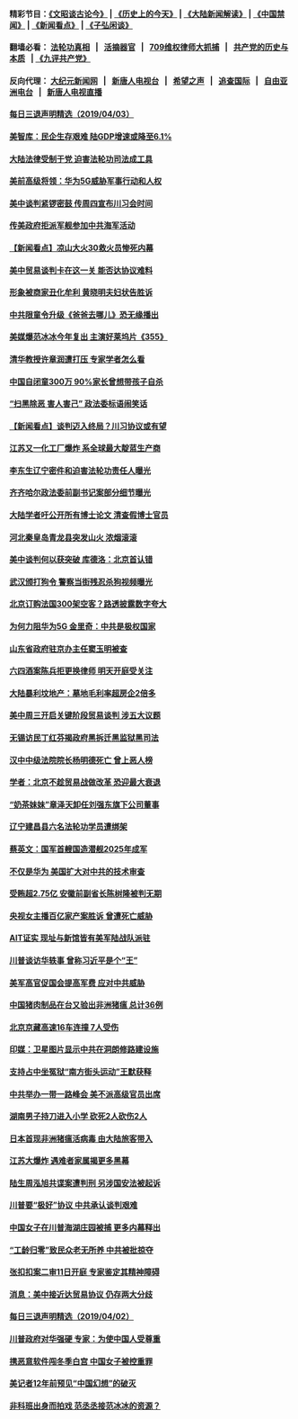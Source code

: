 #### 精彩节目：[《文昭谈古论今》](http://134.209.198.168/wenzhao) | [《历史上的今天》](http://134.209.198.168/today-in-history) | [《大陆新闻解读》](http://134.209.198.168/ntdtv-comedy) | [《中国禁闻》](http://134.209.198.168/ntdtv-news) | [《新闻看点》](http://134.209.198.168/news-insight) | [《子弘闲谈》](http://134.209.198.168/zihongxiantan/) 

  #### 翻墙必看： [法轮功真相](http://134.209.198.168:10000/videos/truth.html) &nbsp;&nbsp;|&nbsp;&nbsp; [活摘器官](http://134.209.198.168:10000/videos/res/Organs/) &nbsp;&nbsp;|&nbsp;&nbsp; [709维权律师大抓捕](http://134.209.198.168:10000/videos/709/) &nbsp;&nbsp;|&nbsp;&nbsp; [共产党的历史与本质](http://134.209.198.168:10000/videos/ccp.html) &nbsp;&nbsp;| [《九评共产党》](http://134.209.198.168:10000/videos/jiuping/) 

#### 反向代理： [大纪元新闻网](http://134.209.198.168:10080/) &nbsp;&nbsp;|&nbsp;&nbsp; [新唐人电视台](http://134.209.198.168:8000/) &nbsp;&nbsp;|&nbsp;&nbsp; [希望之声](http://134.209.198.168:8200/) &nbsp;&nbsp;|&nbsp;&nbsp; [追查国际](http://134.209.198.168:10010/) &nbsp;&nbsp;|&nbsp;&nbsp; [自由亚洲电台](http://134.209.198.168:9800/) &nbsp;&nbsp;|&nbsp;&nbsp; [新唐人电视直播](http://134.209.198.168/) 

#### [每日三退声明精选（2019/04/03）](../pages/nsc413/n11161674.md?t=04040337) 

#### [美智库：民企生存艰难 陆GDP增速或降至6.1%](../pages/nsc413/n11161376.md?t=04040337) 

#### [大陆法律受制于党 迫害法轮功司法成工具](../pages/nsc413/n11160794.md?t=04040337) 

#### [美前高级将领：华为5G威胁军事行动和人权](../pages/nsc413/n11161385.md?t=04040337) 

#### [美中谈判紧锣密鼓 传周四宣布川习会时间](../pages/nsc413/n11161382.md?t=04040337) 

#### [传美政府拒派军舰参加中共海军活动](../pages/nsc413/n11161261.md?t=04040337) 

#### [【新闻看点】凉山大火30救火员惨死内幕](../pages/nsc413/n11160636.md?t=04040337) 

#### [美中贸易谈判卡在这一关 能否达协议难料](../pages/nsc413/n11161289.md?t=04040337) 

#### [形象被商家丑化牟利 黄晓明夫妇状告胜诉](../pages/nsc413/n11161119.md?t=04040337) 

#### [中共限童令升级《爸爸去哪儿》恐无缘播出](../pages/nsc413/n11160671.md?t=04040337) 

#### [美媒爆范冰冰今年复出 主演好莱坞片《355》](../pages/nsc413/n11160942.md?t=04040337) 

#### [清华教授许章润遭打压 专家学者怎么看](../pages/nsc413/n11160739.md?t=04040337) 

#### [中国自闭童300万 90%家长曾想带孩子自杀](../pages/nsc413/n11160842.md?t=04040337) 

#### [“扫黑除恶 害人害己” 政法委标语闹笑话](../pages/nsc413/n11160834.md?t=04040337) 

#### [【新闻看点】谈判迈入终局？川习协议或有望](../pages/nsc413/n11160762.md?t=04040337) 

#### [江苏又一化工厂爆炸 系全球最大靛蓝生产商](../pages/nsc413/n11160937.md?t=04040337) 

#### [李东生辽宁密件和迫害法轮功责任人曝光](../pages/nsc413/n11159391.md?t=04040337) 

#### [齐齐哈尔政法委前副书记案部分细节曝光](../pages/nsc413/n11160610.md?t=04040337) 

#### [大陆学者吁公开所有博士论文 清查假博士官员](../pages/nsc413/n11160862.md?t=04040337) 

#### [河北秦皇岛青龙县突发山火 浓烟滚滚](../pages/nsc413/n11160929.md?t=04040337) 

#### [美中谈判何以获突破 库德洛：北京首认错](../pages/nsc413/n11160775.md?t=04040337) 

#### [武汉颁打狗令 警察当街残忍杀狗视频曝光](../pages/nsc413/n11160692.md?t=04040337) 

#### [北京订购法国300架空客？路透披露数字夸大](../pages/nsc413/n11160798.md?t=04040337) 

#### [为何力阻华为5G 金里奇：中共是极权国家](../pages/nsc413/n11160683.md?t=04040337) 

#### [山东省政府驻京办主任窦玉明被查](../pages/nsc413/n11160506.md?t=04040337) 

#### [六四酒案陈兵拒更换律师 明天开庭受关注](../pages/nsc413/n11160121.md?t=04040337) 

#### [大陆暴利坟地产：墓地毛利率超房企2倍多](../pages/nsc413/n11160373.md?t=04040337) 

#### [美中周三开启关键阶段贸易谈判 涉五大议题](../pages/nsc413/n11160614.md?t=04040337) 

#### [无锡访民丁红芬揭政府黑拆迁黑监狱黑司法](../pages/nsc413/n11160378.md?t=04040337) 

#### [汉中中级法院院长杨明德死亡 曾上恶人榜](../pages/nsc413/n11158292.md?t=04040337) 

#### [学者：北京不趁贸易战做改革 恐迎最大衰退](../pages/nsc413/n11159226.md?t=04040337) 

#### [“奶茶妹妹”章泽天卸任刘强东旗下公司董事](../pages/nsc413/n11160447.md?t=04040337) 

#### [辽宁建昌县六名法轮功学员遭绑架](../pages/nsc413/n11158161.md?t=04040337) 


#### [蔡英文：国军首艘国造潜舰2025年成军](../pages/nsc413/n11160171.md?t=04040337) 

#### [不仅是华为 美国扩大对中共的技术审查](../pages/nsc413/n11159775.md?t=04040337) 

#### [受贿超2.75亿 安徽前副省长陈树隆被判无期](../pages/nsc413/n11159885.md?t=04040337) 

#### [央视女主播百亿家产案胜诉 曾遭死亡威胁](../pages/nsc413/n11159842.md?t=04040337) 

#### [AIT证实 现址与新馆皆有美军陆战队派驻](../pages/nsc413/n11159888.md?t=04040337) 

#### [川普谈访华轶事 曾称习近平是个“王”](../pages/nsc413/n11159788.md?t=04040337) 

#### [美军高官促国会提高军费 应对中共威胁](../pages/nsc413/n11159692.md?t=04040337) 

#### [中国猪肉制品在台又验出非洲猪瘟 总计36例](../pages/nsc413/n11159509.md?t=04040337) 

#### [北京京藏高速16车连撞 7人受伤](../pages/nsc413/n11159537.md?t=04040337) 

#### [印媒：卫星图片显示中共在洞朗修路建设施](../pages/nsc413/n11159415.md?t=04040337) 

#### [支持占中坐冤狱“南方街头运动”王默获释](../pages/nsc413/n11159213.md?t=04040337) 

#### [中共举办一带一路峰会 美不派高级官员出席](../pages/nsc413/n11158984.md?t=04040337) 

#### [湖南男子持刀进入小学 砍死2人砍伤2人](../pages/nsc413/n11159259.md?t=04040337) 

#### [日本首现非洲猪瘟活病毒 由大陆旅客带入](../pages/nsc413/n11159250.md?t=04040337) 

#### [江苏大爆炸 遇难者家属揭更多黑幕](../pages/nsc413/n11158978.md?t=04040337) 

#### [陆生周泓旭共谍案遭判刑 另涉国安法被起诉](../pages/nsc413/n11157820.md?t=04040337) 

#### [川普要“极好”协议 中共承认谈判艰难](../pages/nsc413/n11155787.md?t=04040337) 

#### [中国女子在川普海湖庄园被捕 更多内幕释出](../pages/nsc413/n11159107.md?t=04040337) 

#### [“工龄归零”致民众老无所养 中共被批掠夺](../pages/nsc413/n11158705.md?t=04040337) 

#### [张扣扣案二审11日开庭 专家鉴定其精神障碍](../pages/nsc413/n11158558.md?t=04040337) 

#### [消息：美中接近达贸易协议 仍存两大分歧](../pages/nsc413/n11158910.md?t=04040337) 

#### [每日三退声明精选（2019/04/02）](../pages/nsc413/n11159034.md?t=04040337) 

#### [川普政府对华强硬 专家：为使中国人受尊重](../pages/nsc413/n11158598.md?t=04040337) 

#### [携恶意软件闯冬季白宫 中国女子被控重罪](../pages/nsc413/n11158549.md?t=04040337) 

#### [美记者12年前预见“中国幻想”的破灭](../pages/nsc413/n11158248.md?t=04040337) 

#### [非科班出身而拍戏 范丞丞接范冰冰的资源？](../pages/nsc413/n11158083.md?t=04040337) 

